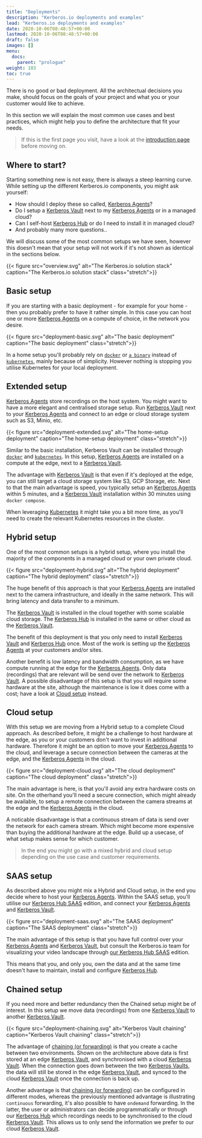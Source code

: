 ```yaml
---
title: "Deployments"
description: "Kerberos.io deployments and examples"
lead: "Kerberos.io deployments and examples"
date: 2020-10-06T08:48:57+00:00
lastmod: 2020-10-06T08:48:57+00:00
draft: false
images: []
menu:
  docs:
    parent: "prologue"
weight: 103
toc: true
---
```


There is no good or bad deployment. All the architectual decisions you make, should focus on the goals of your project and what you or your customer would like to achieve.

In this section we will explain the most common use cases and best practices, which might help you to define the architecture that fit your needs.

> If this is the first page you visit, have a look at the [introduction page](/) before moving on.

## Where to start?

Starting something new is not easy, there is always a steep learning curve. While setting up the different Kerberos.io components, you might ask yourself:

- How should I deploy these so called, [Kerberos Agents](/agent/first-things-first/)?
- Do I setup a [Kerberos Vault](/vault/first-things-first/) next to my [Kerberos Agents](/agent/first-things-first/) or in a managed cloud?
- Can I self-host [Kerberos Hub](/hub/first-things-first/) or do I need to install it in managed cloud?
- And probably many more questions..

We will discuss some of the most common setups we have seen, however this doesn't mean that your setup will not work if it's not shown as identical in the sections below.

{{< figure src="overview.svg" alt="The Kerberos.io solution stack" caption="The Kerberos.io solution stack" class="stretch">}}

## Basic setup

If you are starting with a basic deployment - for example for your home - then you probably prefer to have it rather simple. In this case you can host one or more [Kerberos Agents](/agent/first-things-first) on a compute of choice, in the network you desire.

{{< figure src="deployment-basic.svg" alt="The basic deployment" caption="The basic deployment" class="stretch">}}

In a home setup you'll probably rely on [`docker`](https://github.com/kerberos-io/agent/tree/master/deployments/docker#1-running-a-single-container) or [`a binary`](https://github.com/kerberos-io/agent/tree/master/deployments/snap) instead of [`kubernetes`](https://github.com/kerberos-io/agent/tree/master/deployments/kubernetes), mainly because of simplicity. However nothing is stopping you utilise Kubernetes for your local deployment.

## Extended setup

[Kerberos Agents](/agent/first-things-first) store recordings on the host system. You might want to have a more elegant and centralised storage setup. Run [Kerberos Vault](/vault/first-things-first/) next to your
[Kerberos Agents](/agent/first-things-first) and connect to an edge or cloud storage system such as S3, Minio, etc.

{{< figure src="deployment-extended.svg" alt="The home-setup deployment" caption="The home-setup deployment" class="stretch">}}

Similar to the basic installation, Kerberos Vault can be installed through [`docker`](https://github.com/kerberos-io/vault/tree/master/docker) and [`kubernetes`](https://github.com/kerberos-io/vault/tree/master/kubernetes). In this setup, [Kerberos Agents](/agent/first-things-first) are installed on a compute at the edge, next to a [Kerberos Vault](/vault/first-things-first/).

The advantage with [Kerberos Vault](/vault/first-things-first/) is that even if it's deployed at the edge, you can still target a cloud storage system like S3, GCP Storage, etc. Next to that the main advantage is speed, you typically setup an [Kerberos Agents](/agent/first-things-first) within 5 minutes, and a [Kerberos Vault](/vault/first-things-first/) installation within 30 minutes using `docker compose`.

When leveraging [Kubernetes](https://github.com/kerberos-io/vault/tree/master/kubernetes) it might take you a bit more time, as you'll need to create the relevant Kubernetes resources in the cluster.

## Hybrid setup

One of the most common setups is a hybrid setup, where you install the majority of the components in a managed cloud or your own private cloud.

{{< figure src="deployment-hybrid.svg" alt="The hybrid deployment" caption="The hybrid deployment" class="stretch">}}

The huge benefit of this approach is that your [Kerberos Agents](/agent/first-things-first) are installed next to the camera infrastructure, and ideally in the same network. This will bring latency and data transfer to a minimum.

The [Kerberos Vault](/vault/first-things-first/) is installed in the cloud together with some scalable cloud storage. The [Kerberos Hub](/hub/first-things-first/) is installed in the same or other cloud as the [Kerberos Vault](/vault/first-things-first/).

The benefit of this deployment is that you only need to install [Kerberos Vault](/vault/first-things-first/) and [Kerberos Hub](/hub/first-things-first/) once. Most of the work is setting up the [Kerberos Agents](/agent/first-things-first) at your customers and/or sites.

Another benefit is low latency and bandwidth consumption, as we have compute running at the edge for the [Kerberos Agents](/agent/first-things-first). Only data (recordings) that are relevant will be send over the network to [Kerberos Vault](/vault/first-things-first/). A possible disadvantage of this setup is that you will require some hardware at the site, although the maintenance is low it does come with a cost; have a look at [Cloud setup](/prologue/deployments/#cloud-setup) instead.

## Cloud setup

With this setup we are moving from a Hybrid setup to a complete Cloud approach. As described before, it might be a challenge to host hardware at the edge, as you or your customers don't want to invest in additional hardware. Therefore it might be an option to move your [Kerberos Agents](/agent/first-things-first) to the cloud, and leverage a secure connection between the cameras at the edge, and the [Kerberos Agents](/agent/first-things-first) in the cloud.

{{< figure src="deployment-cloud.svg" alt="The cloud deployment" caption="The cloud deployment" class="stretch">}}

The main advantage is here, is that you'll avoid any extra hardware costs on site. On the otherhand you'll need a secure connection, which might already be available, to setup a remote connection between the camera streams at the edge and the [Kerberos Agents](/agent/first-things-first) in the cloud.

A noticable disadvantage is that a continuous stream of data is send over the network for each camera stream. Which might become more expensive than buying the additional hardware at the edge. Build up a usecase, of what setup makes sense for which customer.

> In the end you might go with a mixed hybrid and cloud setup depending on the use case and customer requirements.

## SAAS setup

As described above you might mix a Hybrid and Cloud setup, in the end you decide where to host your [Kerberos Agents](/agent/first-things-first). Within the SAAS setup, you'll utilise our [Kerberos Hub SAAS](/hub/first-things-first/) edition, and connect your [Kerberos Agents](/agent/first-things-first) and [Kerberos Vault](/vault/first-things-first/).

{{< figure src="deployment-saas.svg" alt="The SAAS deployment" caption="The SAAS deployment" class="stretch">}}

The main advantage of this setup is that you have full control over your [Kerberos Agents](/agent/first-things-first) and [Kerberos Vault](/vault/first-things-first/), but consult the Kerberos.io team for visualizing your video landscape through [our Kerberos Hub SAAS](/hub/first-things-first/) edition.

This means that you, and only you, own the data and at the same time doesn't have to maintain, install and configure [Kerberos Hub](/hub/first-things-first/).

## Chained setup

If you need more and better redundancy then the Chained setup might be of interest. In this setup we move data (recordings) from one [Kerberos Vault](/vault/first-things-first/) to another [Kerberos Vault](/vault/first-things-first/).

{{< figure src="deployment-chaining.svg" alt="Kerberos Vault chaining" caption="Kerberos Vault chaining" class="stretch">}}

The advantage of [chaining (or forwarding)](/vault/forwarding/) is that you create a cache between two environments. Shown on the architecture above data is first stored at an edge [Kerberos Vault](/vault/first-things-first/), and synchronised with a cloud [Kerberos Vault](/vault/first-things-first/). When the connection goes down between the two [Kerberos Vaults](/vault/first-things-first/), the data will still be stored in the edge [Kerberos Vault](/vault/first-things-first/), and synced to the cloud [Kerberos Vault](/vault/first-things-first/) once the connection is back up.

Another advantage is that [chaining (or forwarding)](/vault/forwarding/) can be configured in different modes, whereas the previously mentioned advantage is illustrating `continuous` forwarding, it's also possible to have `ondemand` forwarding. In the latter, the user or administrators can decide programmatically or through our [Kerberos Hub](/hub/first-things-first/) which recordings needs to be synchronised to the cloud [Kerberos Vault](/vault/first-things-first/). This allows us to only send the information we prefer to our cloud [Kerberos Vault](/vault/first-things-first/).
